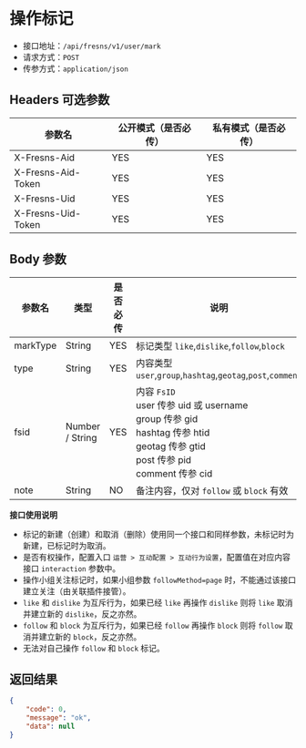 # 操作标记

- 接口地址：`/api/fresns/v1/user/mark`
- 请求方式：`POST`
- 传参方式：`application/json`

## Headers 可选参数

| 参数名 | 公开模式（是否必传） | 私有模式（是否必传） |
| --- | --- | --- |
| X-Fresns-Aid | YES | YES |
| X-Fresns-Aid-Token | YES | YES |
| X-Fresns-Uid | YES | YES |
| X-Fresns-Uid-Token | YES | YES |

## Body 参数

| 参数名 | 类型 | 是否必传 | 说明 |
| --- | --- | --- | --- |
| markType | String | YES | 标记类型 `like`,`dislike`,`follow`,`block` |
| type | String | YES | 内容类型 `user`,`group`,`hashtag`,`geotag`,`post`,`comment` |
| fsid | Number / String | YES | 内容 `FsID`<br>user 传参 uid 或 username<br>group 传参 gid<br>hashtag 传参 htid<br>geotag 传参 gtid<br>post 传参 pid<br>comment 传参 cid |
| note | String | NO | 备注内容，仅对 `follow` 或 `block` 有效 |

**接口使用说明**

- 标记的新建（创建）和取消（删除）使用同一个接口和同样参数，未标记时为新建，已标记时为取消。
- 是否有权操作，配置入口 `运营 > 互动配置 > 互动行为设置`，配置值在对应内容接口 `interaction` 参数中。
- 操作小组关注标记时，如果小组参数 `followMethod=page` 时，不能通过该接口建立关注（由关联插件接管）。
- `like` 和 `dislike` 为互斥行为，如果已经 `like` 再操作 `dislike` 则将 `like` 取消并建立新的 `dislike`，反之亦然。
- `follow` 和 `block` 为互斥行为，如果已经 `follow` 再操作 `block` 则将 `follow` 取消并建立新的 `block`，反之亦然。
- 无法对自己操作 `follow` 和 `block` 标记。

## 返回结果

```json
{
    "code": 0,
    "message": "ok",
    "data": null
}
```
